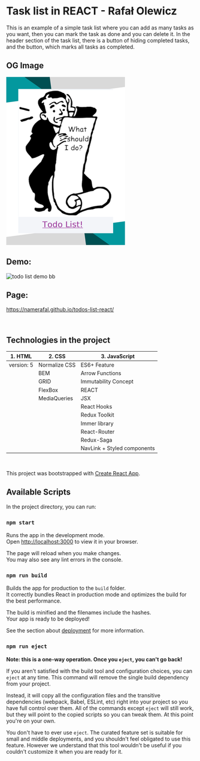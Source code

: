 # Task list in REACT - Rafał Olewicz

This is an example of a simple task list where you can add as many tasks as you want, then you can mark the task as done and you can delete it.
In the header section of the task list, there is a button of hiding completed tasks, and the button, which marks all tasks as completed.

## OG Image
![Todo List png](https://github.com/namerafal/todos-list-react/raw/main/public/images/todo_list_og.png?raw=true)



## Demo:
![todo list demo bb](https://github.com/namerafal/demo-gif/blob/main/to-do-list-demo-route-redux-saga.gif)


## Page:
 https://namerafal.github.io/todos-list-react/

 <br>

## Technologies in the project

   |     1. HTML       |     2. CSS        |   3. JavaScript   |
   |-------------------|-------------------|-------------------|
   |    version: 5     |   Normalize CSS   |  ES6+ Feature     |
   |                   |   BEM             |  Arrow Functions  |
   |                   |   GRID            |  Immutability Concept |
   |                   |   FlexBox         |  REACT            |
   |                   |   MediaQueries    |  JSX              |
   |                   |                   |  React Hooks      |
   |                   |                   |  Redux Toolkit    |
   |                   |                   |  Immer library    |
   |                   |                   |  React-Router     |
   |                   |                   |  Redux-Saga    |
   |                   |                   |  NavLink + Styled components    |


<br>

This project was bootstrapped with [Create React App](https://github.com/facebook/create-react-app).

## Available Scripts

In the project directory, you can run:

### `npm start`

Runs the app in the development mode.\
Open [http://localhost:3000](http://localhost:3000) to view it in your browser.

The page will reload when you make changes.\
You may also see any lint errors in the console.

### `npm run build`

Builds the app for production to the `build` folder.\
It correctly bundles React in production mode and optimizes the build for the best performance.

The build is minified and the filenames include the hashes.\
Your app is ready to be deployed!

See the section about [deployment](https://facebook.github.io/create-react-app/docs/deployment) for more information.

### `npm run eject`

**Note: this is a one-way operation. Once you `eject`, you can't go back!**

If you aren't satisfied with the build tool and configuration choices, you can `eject` at any time. This command will remove the single build dependency from your project.

Instead, it will copy all the configuration files and the transitive dependencies (webpack, Babel, ESLint, etc) right into your project so you have full control over them. All of the commands except `eject` will still work, but they will point to the copied scripts so you can tweak them. At this point you're on your own.

You don't have to ever use `eject`. The curated feature set is suitable for small and middle deployments, and you shouldn't feel obligated to use this feature. However we understand that this tool wouldn't be useful if you couldn't customize it when you are ready for it.
